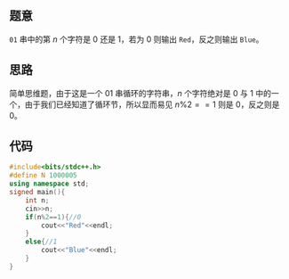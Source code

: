 ## 题意

$\texttt{01}$ 串中的第 $n$ 个字符是 $0$ 还是 $1$，若为 $0$ 则输出 ```Red```，反之则输出 ```Blue```。

## 思路

简单思维题，由于这是一个 $01$ 串循环的字符串，$n$ 个字符绝对是 $0$ 与 $1$ 中的一个，由于我们已经知道了循环节，所以显而易见 $n\%2==1$ 则是 $0$，反之则是 $0$。

## 代码

```cpp
#include<bits/stdc++.h>
#define N 1000005
using namespace std;
signed main(){
    int n;
    cin>>n;
    if(n%2==1){//0
        cout<<"Red"<<endl;
    }
    else{//1
        cout<<"Blue"<<endl;
    }
}

```